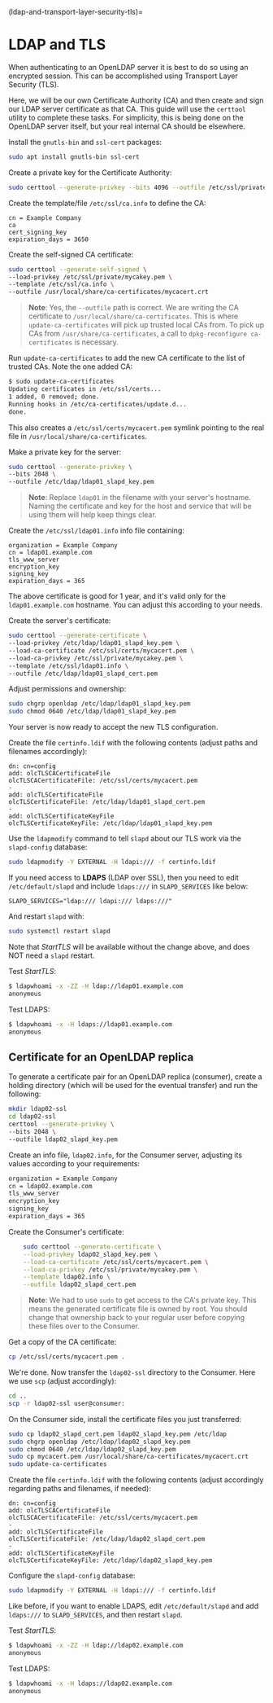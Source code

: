 (ldap-and-transport-layer-security-tls)=
# LDAP and TLS


When authenticating to an OpenLDAP server it is best to do so using an encrypted session. This can be accomplished using Transport Layer Security (TLS).

Here, we will be our own Certificate Authority (CA) and then create and sign our LDAP server certificate as that CA. This guide will use the `certtool` utility to complete these tasks. For simplicity, this is being done on the OpenLDAP server itself, but your real internal CA should be elsewhere.

Install the `gnutls-bin` and `ssl-cert` packages:

```bash
sudo apt install gnutls-bin ssl-cert
```

Create a private key for the Certificate Authority:

```bash
sudo certtool --generate-privkey --bits 4096 --outfile /etc/ssl/private/mycakey.pem
```

Create the template/file `/etc/ssl/ca.info` to define the CA:

```text
cn = Example Company
ca
cert_signing_key
expiration_days = 3650
```

Create the self-signed CA certificate:

```bash
sudo certtool --generate-self-signed \
--load-privkey /etc/ssl/private/mycakey.pem \
--template /etc/ssl/ca.info \
--outfile /usr/local/share/ca-certificates/mycacert.crt
```

> **Note**:
> Yes, the `--outfile` path is correct. We are writing the CA certificate to `/usr/local/share/ca-certificates`. This is where `update-ca-certificates` will pick up trusted local CAs from. To pick up CAs from `/usr/share/ca-certificates`, a call to `dpkg-reconfigure ca-certificates` is necessary.

Run `update-ca-certificates` to add the new CA certificate to the list of trusted CAs. Note the one added CA:

```bash
$ sudo update-ca-certificates
Updating certificates in /etc/ssl/certs...
1 added, 0 removed; done.
Running hooks in /etc/ca-certificates/update.d...
done.
```

This also creates a `/etc/ssl/certs/mycacert.pem` symlink pointing to the real file in `/usr/local/share/ca-certificates`.

Make a private key for the server:

```bash
sudo certtool --generate-privkey \
--bits 2048 \
--outfile /etc/ldap/ldap01_slapd_key.pem
```

> **Note**:
> Replace `ldap01` in the filename with your server's hostname. Naming the certificate and key for the host and service that will be using them will help keep things clear.

Create the `/etc/ssl/ldap01.info` info file containing:

```text
organization = Example Company
cn = ldap01.example.com
tls_www_server
encryption_key
signing_key
expiration_days = 365
```

The above certificate is good for 1 year, and it's valid only for the `ldap01.example.com` hostname. You can adjust this according to your needs.

Create the server's certificate:

```bash
sudo certtool --generate-certificate \
--load-privkey /etc/ldap/ldap01_slapd_key.pem \
--load-ca-certificate /etc/ssl/certs/mycacert.pem \
--load-ca-privkey /etc/ssl/private/mycakey.pem \
--template /etc/ssl/ldap01.info \
--outfile /etc/ldap/ldap01_slapd_cert.pem
```

Adjust permissions and ownership:

```bash
sudo chgrp openldap /etc/ldap/ldap01_slapd_key.pem
sudo chmod 0640 /etc/ldap/ldap01_slapd_key.pem
```

Your server is now ready to accept the new TLS configuration.

Create the file `certinfo.ldif` with the following contents (adjust paths and filenames accordingly):

```text
dn: cn=config
add: olcTLSCACertificateFile
olcTLSCACertificateFile: /etc/ssl/certs/mycacert.pem
-
add: olcTLSCertificateFile
olcTLSCertificateFile: /etc/ldap/ldap01_slapd_cert.pem
-
add: olcTLSCertificateKeyFile
olcTLSCertificateKeyFile: /etc/ldap/ldap01_slapd_key.pem
```

Use the `ldapmodify` command to tell `slapd` about our TLS work via the `slapd-config` database:

```bash
sudo ldapmodify -Y EXTERNAL -H ldapi:/// -f certinfo.ldif
```

If you need access to **LDAPS** (LDAP over SSL), then you need to edit `/etc/default/slapd` and include `ldaps:///` in `SLAPD_SERVICES` like below:

```text
SLAPD_SERVICES="ldap:/// ldapi:/// ldaps:///"
```

And restart `slapd` with:

```bash
sudo systemctl restart slapd
```

Note that *StartTLS* will be available without the change above, and does NOT need a `slapd` restart.

Test *StartTLS*:

```bash
$ ldapwhoami -x -ZZ -H ldap://ldap01.example.com
anonymous
```

Test LDAPS:

```bash
$ ldapwhoami -x -H ldaps://ldap01.example.com
anonymous
```

<h2 id="heading--certs-for-consumer">Certificate for an OpenLDAP replica</h2>

To generate a certificate pair for an OpenLDAP replica (consumer), create a holding directory (which will be used for the eventual transfer) and run the following:

```bash
mkdir ldap02-ssl
cd ldap02-ssl
certtool --generate-privkey \
--bits 2048 \
--outfile ldap02_slapd_key.pem
```

Create an info file, `ldap02.info`, for the Consumer server, adjusting its values according to your requirements:

```bash
organization = Example Company
cn = ldap02.example.com
tls_www_server
encryption_key
signing_key
expiration_days = 365
```

Create the Consumer's certificate:

```bash
    sudo certtool --generate-certificate \
    --load-privkey ldap02_slapd_key.pem \
    --load-ca-certificate /etc/ssl/certs/mycacert.pem \
    --load-ca-privkey /etc/ssl/private/mycakey.pem \
    --template ldap02.info \
    --outfile ldap02_slapd_cert.pem
```

> **Note**:
> We had to use `sudo` to get access to the CA's private key. This means the generated certificate file is owned by root. You should change that ownership back to your regular user before copying these files over to the Consumer.

Get a copy of the CA certificate:

```bash
cp /etc/ssl/certs/mycacert.pem .
```

We're done. Now transfer the `ldap02-ssl` directory to the Consumer. Here we use `scp` (adjust accordingly):

```bash
cd ..
scp -r ldap02-ssl user@consumer:
```

On the Consumer side, install the certificate files you just transferred:

```bash
sudo cp ldap02_slapd_cert.pem ldap02_slapd_key.pem /etc/ldap
sudo chgrp openldap /etc/ldap/ldap02_slapd_key.pem
sudo chmod 0640 /etc/ldap/ldap02_slapd_key.pem
sudo cp mycacert.pem /usr/local/share/ca-certificates/mycacert.crt
sudo update-ca-certificates
```

Create the file `certinfo.ldif` with the following contents (adjust accordingly regarding paths and filenames, if needed):

```text
dn: cn=config
add: olcTLSCACertificateFile
olcTLSCACertificateFile: /etc/ssl/certs/mycacert.pem
-
add: olcTLSCertificateFile
olcTLSCertificateFile: /etc/ldap/ldap02_slapd_cert.pem
-
add: olcTLSCertificateKeyFile
olcTLSCertificateKeyFile: /etc/ldap/ldap02_slapd_key.pem
```

Configure the `slapd-config` database:

```bash
sudo ldapmodify -Y EXTERNAL -H ldapi:/// -f certinfo.ldif
```

Like before, if you want to enable LDAPS, edit `/etc/default/slapd` and add `ldaps:///` to `SLAPD_SERVICES`, and then restart `slapd`.

Test *StartTLS*:

```bash
$ ldapwhoami -x -ZZ -H ldap://ldap02.example.com
anonymous
```

Test LDAPS:

```bash
$ ldapwhoami -x -H ldaps://ldap02.example.com
anonymous
```
